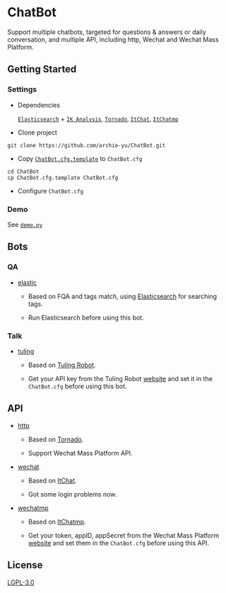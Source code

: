 # ChatBot

Support multiple chatbots, targeted for questions & answers or daily conversation, and multiple API, including http, Wechat and Wechat Mass Platform.

## Getting Started

### Settings

- Dependencies

  [`Elasticsearch`](https://github.com/elastic/elasticsearch) + [`IK Analysis`](https://github.com/medcl/elasticsearch-analysis-ik), [`Tornado`](https://github.com/tornadoweb/tornado), [`ItChat`](https://github.com/littlecodersh/ItChat), [`ItChatmp`](https://github.com/littlecodersh/ItChatmp)

- Clone project

```
git clone https://github.com/archie-yu/ChatBot.git
```

- Copy [`ChatBot.cfg.template`](https://github.com/archie-yu/ChatBot/blob/master/ChatBot.cfg.template) to `ChatBot.cfg`

```
cd ChatBot
cp ChatBot.cfg.template ChatBot.cfg
```

- Configure `ChatBot.cfg`

### Demo

See [`demo.py`](https://github.com/archie-yu/ChatBot/blob/master/demo.py)

## Bots

### QA

- [elastic](https://github.com/archie-yu/ChatBot/blob/master/chatbot/bot/elastic.py)

  - Based on FQA and tags match, using [Elasticsearch](https://github.com/elastic/elasticsearch) for searching tags.
  
  - Run Elasticsearch before using this bot.

### Talk

- [tuling](https://github.com/archie-yu/ChatBot/blob/master/chatbot/bot/tuling.py)

  - Based on [Tuling Robot](http://www.tuling123.com).
  
  - Get your API key from the Tuling Robot [website](http://www.tuling123.com) and set it in the `ChatBot.cfg` before using this bot.

## API

- [http](https://github.com/archie-yu/ChatBot/blob/master/chatbot/util/service/http.py)

  - Based on [Tornado](https://github.com/tornadoweb/tornado).
  
  - Support Wechat Mass Platform API.

- [wechat](https://github.com/archie-yu/ChatBot/blob/master/chatbot/util/service/wechat.py)

  - Based on [ItChat](https://github.com/littlecodersh/ItChat).
  
  - Got some login problems now.

- [wechatmp](https://github.com/archie-yu/ChatBot/blob/master/chatbot/util/service/wechatmp.py)

  - Based on [ItChatmp](https://github.com/littlecodersh/ItChatmp).
  
  - Get your token, appID, appSecret from the Wechat Mass Platform [website](https://mp.weixin.qq.com/) and set them in the `ChatBot.cfg`  before using this API.

## License

[LGPL-3.0](https://github.com/archie-yu/ChatBot/blob/master/LICENSE)

